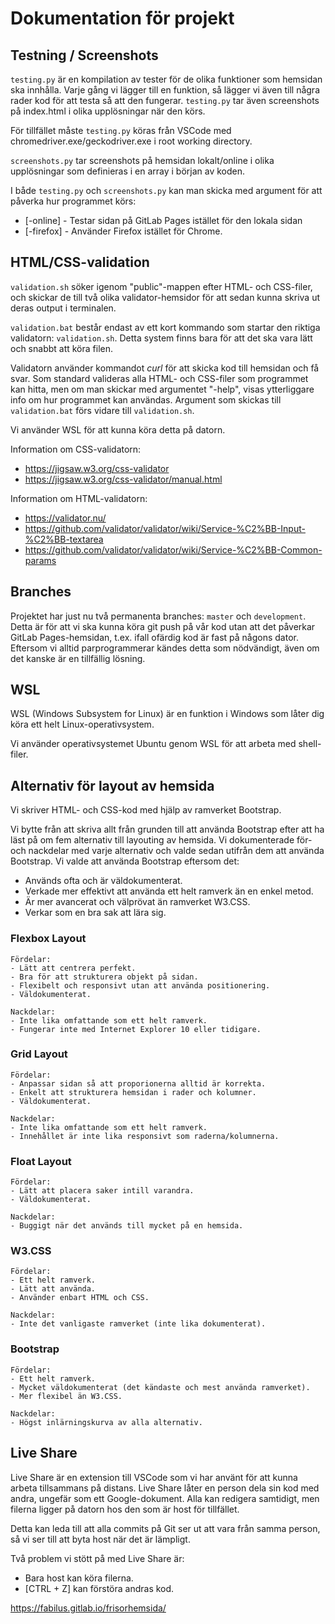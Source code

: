 # Dokumentation för projekt

## Testning / Screenshots

`testing.py` är en kompilation av tester för de olika funktioner som hemsidan ska innhålla. Varje gång vi lägger till en funktion, så lägger vi även till några rader kod för att testa så att den fungerar. `testing.py` tar även screenshots på index.html i olika upplösningar när den körs.

För tillfället måste `testing.py` köras från VSCode med chromedriver.exe/geckodriver.exe i root working directory.

`screenshots.py` tar screenshots på hemsidan lokalt/online i olika upplösningar som definieras i en array i början av koden.

I både `testing.py` och `screenshots.py` kan man skicka med argument för att påverka hur programmet körs:

- [-online] - Testar sidan på GitLab Pages istället för den lokala sidan
- [-firefox] - Använder Firefox istället för Chrome.

## HTML/CSS-validation

`validation.sh` söker igenom "public"-mappen efter HTML- och CSS-filer, och skickar de till två olika validator-hemsidor för att sedan kunna skriva ut deras output i terminalen.

`validation.bat` består endast av ett kort kommando som startar den riktiga validatorn: `validation.sh`. Detta system finns bara för att det ska vara lätt och snabbt att köra filen.

Validatorn använder kommandot *curl* för att skicka kod till hemsidan och få svar. Som standard valideras alla HTML- och CSS-filer som programmet kan hitta, men om man skickar med argumentet "-help", visas ytterliggare info om hur programmet kan användas. Argument som skickas till `validation.bat` förs vidare till `validation.sh`.

Vi använder WSL för att kunna köra detta på datorn.


Information om CSS-validatorn:
- https://jigsaw.w3.org/css-validator
- https://jigsaw.w3.org/css-validator/manual.html


Information om HTML-validatorn:
- https://validator.nu/
- https://github.com/validator/validator/wiki/Service-%C2%BB-Input-%C2%BB-textarea
- https://github.com/validator/validator/wiki/Service-%C2%BB-Common-params

## Branches

Projektet har just nu två permanenta branches: `master` och `development`. Detta är för att vi ska kunna köra git push på vår kod utan att det påverkar GitLab Pages-hemsidan, t.ex. ifall ofärdig kod är fast på någons dator. Eftersom vi alltid parprogrammerar kändes detta som nödvändigt, även om det kanske är en tillfällig lösning.

## WSL

WSL (Windows Subsystem for Linux) är en funktion i Windows som låter dig köra ett helt Linux-operativsystem.

Vi använder operativsystemet Ubuntu genom WSL för att arbeta med shell-filer.

## Alternativ för layout av hemsida

Vi skriver HTML- och CSS-kod med hjälp av ramverket Bootstrap.

Vi bytte från att skriva allt från grunden till att använda Bootstrap efter att ha läst på om fem alternativ till layouting av hemsida. Vi dokumenterade för- och nackdelar med varje alternativ och valde sedan utifrån dem att använda Bootstrap. Vi valde att använda Bootstrap eftersom det:

- Används ofta och är väldokumenterat.
- Verkade mer effektivt att använda ett helt ramverk än en enkel metod.
- Är mer avancerat och välprövat än ramverket W3.CSS.
- Verkar som en bra sak att lära sig.

### Flexbox Layout

    Fördelar:
    - Lätt att centrera perfekt.
    - Bra för att strukturera objekt på sidan.
    - Flexibelt och responsivt utan att använda positionering.
    - Väldokumenterat.
    
    Nackdelar:
    - Inte lika omfattande som ett helt ramverk.
    - Fungerar inte med Internet Explorer 10 eller tidigare.

### Grid Layout

    Fördelar:
    - Anpassar sidan så att proporionerna alltid är korrekta.
    - Enkelt att strukturera hemsidan i rader och kolumner.
    - Väldokumenterat.

    Nackdelar:
    - Inte lika omfattande som ett helt ramverk.
    - Innehållet är inte lika responsivt som raderna/kolumnerna.

### Float Layout

    Fördelar:
    - Lätt att placera saker intill varandra.
    - Väldokumenterat.

    Nackdelar:
    - Buggigt när det används till mycket på en hemsida.

### W3.CSS

    Fördelar:
    - Ett helt ramverk.
    - Lätt att använda.
    - Använder enbart HTML och CSS.

    Nackdelar:
    - Inte det vanligaste ramverket (inte lika dokumenterat).

### Bootstrap

    Fördelar:
    - Ett helt ramverk.
    - Mycket väldokumenterat (det kändaste och mest använda ramverket).
    - Mer flexibel än W3.CSS.

    Nackdelar:
    - Högst inlärningskurva av alla alternativ.

## Live Share

Live Share är en extension till VSCode som vi har använt för att kunna arbeta tillsammans på distans. Live Share låter en person dela sin kod med andra, ungefär som ett Google-dokument. Alla kan redigera samtidigt, men filerna ligger på datorn hos den som är host för tillfället.

Detta kan leda till att alla commits på Git ser ut att vara från samma person, så vi ser till att byta host när det är lämpligt.

Två problem vi stött på med Live Share är:

- Bara host kan köra filerna.
- [CTRL + Z] kan förstöra andras kod.

https://fabilus.gitlab.io/frisorhemsida/
